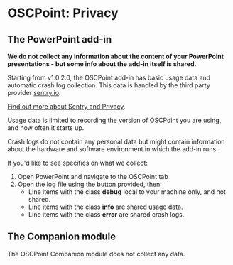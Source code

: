# OSCPoint: Privacy

## The PowerPoint add-in

**We do not collect any information about the content of your PowerPoint presentations - but some info about the add-in itself is shared.**

Starting from v1.0.2.0, the OSCPoint add-in has basic usage data and automatic crash log collection. This data is handled by the third party provider [sentry.io](https://sentry.io).

[Find out more about Sentry and Privacy](https://sentry.io/trust/privacy/).

Usage data is limited to recording the version of OSCPoint you are using, and how often it starts up.

Crash logs do not contain any personal data but might contain information about the hardware and software environment in which the add-in runs.

If you'd like to see specifics on what we collect:

1. Open PowerPoint and navigate to the OSCPoint tab
2. Open the log file using the button provided, then:
   - Line items with the class **debug** local to your machine only, and not shared.
   - Line items with the class **info** are shared usage data.
   - Line items with the class **error** are shared crash logs.

## The Companion module

The OSCPoint Companion module does not collect any data.
